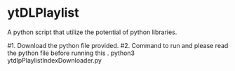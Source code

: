 # ytDLPlaylist
A python script that utilize the potential of python libraries.

#1. Download the python file provided.
#2. Command to run and please read the python file before running this .
python3 ytdlpPlaylistIndexDownloader.py 
